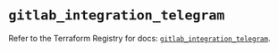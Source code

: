 # `gitlab_integration_telegram`

Refer to the Terraform Registry for docs: [`gitlab_integration_telegram`](https://registry.terraform.io/providers/gitlabhq/gitlab/17.8.0/docs/resources/integration_telegram).
